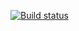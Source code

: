 [![Build status](https://ci.appveyor.com/api/projects/status/6p4o5lvcmlqf8ahh/branch/master?svg=true)](https://ci.appveyor.com/project/zhukovvlad/math-2nd-task/branch/master)